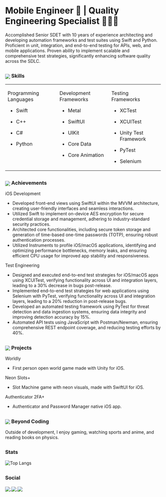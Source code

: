 <h1 align="left"> Mobile Engineer 📱 |  Quality Engineering Specialist 👨🏽‍💻 </h1>

Accomplished Senior SDET with 10 years of experience architecting and developing automation frameworks and test suites using Swift and Python. Proficient in unit, integration, and end-to-end testing for APIs, web, and mobile applications. Proven ability to implement scalable and comprehensive test strategies, significantly enhancing software quality across the SDLC.

## <h3 align="left"> <img align="center" src="https://img.icons8.com/color/50/xcode.png"/> Skills</h3>

<table style="table-layout: fixed; width: 100%;">
  <tr>
    <td valign="top" width="33%">

Programming Languages
- Swift
- C++
- C#
- Python

    </td>
    <td valign="top" width="33%">

Development Frameworks
- Metal
- SwiftUI
- UIKit
- Core Data
- Core Animation

    </td>
    <td valign="top" width="33%">

Testing Frameworks
- XCTest
- XCUITest
- Unity Test Framework
- PyTest
- Selenium

    </td>    
</table>


## <h3 align="left"> <img align="center" src="https://img.icons8.com/color/50/trophy.png"/> Achievements</h3>

iOS Development
- Developed front-end views using SwiftUI within the MVVM architecture, creating user-friendly interfaces and seamless interactions.
- Utilized Swift to implement on-device AES encryption for secure credential storage and management, adhering to industry-standard security practices.
- Architected core functionalities, including secure token storage and generation of time-based one-time passwords (TOTP), ensuring robust authentication processes.
- Utilized Instruments to profile iOS/macOS applications, identifying and optimizing performance bottlenecks, memory leaks, and ensuring efficient CPU usage for improved app stability and responsiveness.

Test Engineering
- Designed and executed end-to-end test strategies for iOS/macOS apps using XCUITest, verifying functionality across UI and integration layers, leading to a 30% decrease in bugs post-release.
- Implemented end-to-end test strategies for web applications using Selenium with PyTest, verifying functionality across UI and integration layers, leading to a 20% reduction in post-release bugs.
- Developed an automated testing framework using PyTest for threat detection and data ingestion systems, ensuring data integrity and improving detection accuracy by 15%.
- Automated API tests using JavaScript with Postman/Newman, ensuring comprehensive REST endpoint coverage, and reducing testing efforts by 40%.





## <h3 align="left"> <img align="center" src="https://img.icons8.com/color/50/unity.png"/> Projects</h3>

Worldly
- First person open world game made with Unity for iOS.

Neon Slots+
- Slot Machine game with neon visuals, made with SwiftUI for iOS.


Authenticator 2FA+
- Authenticator and Password Manager native iOS app.

## <h3 align="left"> <img align="center" src="https://img.icons8.com/color/50/earth-planet.png"/> Beyond Coding</h3>

Outside of development, I enjoy gaming, watching sports and anime, and reading books on physics.

## <h3 align="left">Stats</h3>

![Top Langs](https://github-readme-stats.vercel.app/api/top-langs/?username=KelCodesStuff&theme=gotham)

## <h3 align="left">Social</h3>

<p align="left">
  <a href="https://linkedin.com/in/kelcodes" > <img align="center" src="https://img.icons8.com/color/50/linkedin.png"/> </a>
  <a href="https://twitter.com/kelcodesstuff" > <img align="center" src="https://img.icons8.com/color/50/twitter.png"/> </a>
  <a href="https://twitch.com/kelcodes" > <img align="center" src="https://img.icons8.com/color/50/twitch.png"/> </a>
</p>

